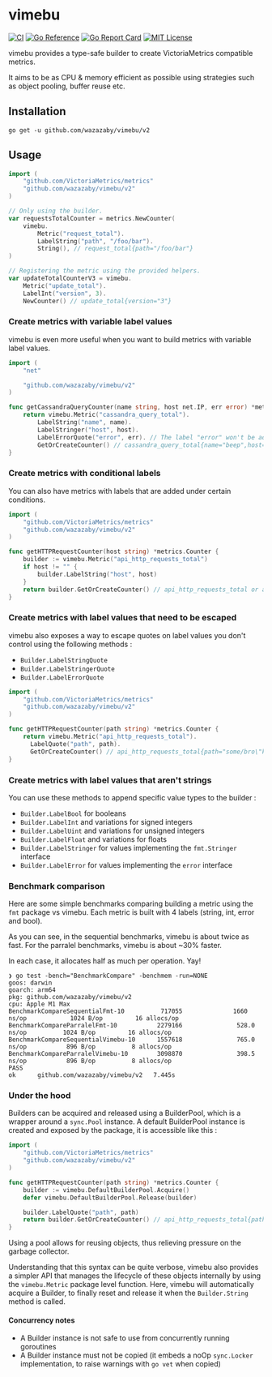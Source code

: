 # vimebu
[![CI](https://github.com/wazazaby/vimebu/actions/workflows/build-and-test.yml/badge.svg)](https://github.com/wazazaby/vimebu/actions/workflows/build-and-test.yml)
[![Go Reference](https://pkg.go.dev/badge/github.com/wazazaby/vimebu.svg)](https://pkg.go.dev/github.com/wazazaby/vimebu/v2)
[![Go Report Card](https://goreportcard.com/badge/github.com/wazazaby/vimebu)](https://goreportcard.com/report/github.com/wazazaby/vimebu)
[![MIT License](https://img.shields.io/badge/license-MIT-blue.svg)](https://github.com/wazazaby/vimebu/blob/master/LICENSE)

vimebu provides a type-safe builder to create VictoriaMetrics compatible metrics. 

It aims to be as CPU & memory efficient as possible using strategies such as object pooling, buffer reuse etc.

## Installation
`go get -u github.com/wazazaby/vimebu/v2`

## Usage
```go
import (
    "github.com/VictoriaMetrics/metrics"
    "github.com/wazazaby/vimebu/v2"
)

// Only using the builder.
var requestsTotalCounter = metrics.NewCounter(
    vimebu.
        Metric("request_total").
        LabelString("path", "/foo/bar").
        String(), // request_total{path="/foo/bar"}
)

// Registering the metric using the provided helpers.
var updateTotalCounterV3 = vimebu.
    Metric("update_total").
    LabelInt("version", 3).
    NewCounter() // update_total{version="3"}
```

### Create metrics with variable label values
vimebu is even more useful when you want to build metrics with variable label values.
```go
import (
    "net"

    "github.com/wazazaby/vimebu/v2"
)

func getCassandraQueryCounter(name string, host net.IP, err error) *metrics.Counter {
    return vimebu.Metric("cassandra_query_total").
        LabelString("name", name).
        LabelStringer("host", host).
        LabelErrorQuote("error", err). // The label "error" won't be added if err is nil.
        GetOrCreateCounter() // cassandra_query_total{name="beep",host="1.2.3.4",error="i/o timeout"}
}
```

### Create metrics with conditional labels
You can also have metrics with labels that are added under certain conditions.
```go
import (
    "github.com/VictoriaMetrics/metrics"
    "github.com/wazazaby/vimebu/v2"
)

func getHTTPRequestCounter(host string) *metrics.Counter {
    builder := vimebu.Metric("api_http_requests_total")
    if host != "" {
        builder.LabelString("host", host)
    }
    return builder.GetOrCreateCounter() // api_http_requests_total or api_http_requests_total{host="api.app.com"}
}
```

### Create metrics with label values that need to be escaped
vimebu also exposes a way to escape quotes on label values you don't control using the following methods :
* `Builder.LabelStringQuote`
* `Builder.LabelStringerQuote`
* `Builder.LabelErrorQuote`

```go
import (
    "github.com/VictoriaMetrics/metrics"
    "github.com/wazazaby/vimebu/v2"
)

func getHTTPRequestCounter(path string) *metrics.Counter {
    return vimebu.Metric("api_http_requests_total").
      LabelQuote("path", path).
      GetOrCreateCounter() // api_http_requests_total{path="some/bro\"ken/path"}
}
```

### Create metrics with label values that aren't strings
You can use these methods to append specific value types to the builder :
* `Builder.LabelBool` for booleans
* `Builder.LabelInt` and variations for signed integers
* `Builder.LabelUint` and variations for unsigned integers
* `Builder.LabelFloat` and variations for floats
* `Builder.LabelStringer` for values implementing the `fmt.Stringer` interface
* `Builder.LabelError` for values implementing the `error` interface

### Benchmark comparison
Here are some simple benchmarks comparing building a metric using the `fmt` package vs vimebu.
Each metric is built with 4 labels (string, int, error and bool).

As you can see, in the sequential benchmarks, vimebu is about twice as fast.
For the parralel benchmarks, vimebu is about ~30% faster.

In each case, it allocates half as much per operation. Yay!
```
❯ go test -bench="BenchmarkCompare" -benchmem -run=NONE
goos: darwin
goarch: arm64
pkg: github.com/wazazaby/vimebu/v2
cpu: Apple M1 Max
BenchmarkCompareSequentialFmt-10          717055              1660 ns/op            1024 B/op         16 allocs/op
BenchmarkCompareParralelFmt-10           2279166               528.0 ns/op          1024 B/op         16 allocs/op
BenchmarkCompareSequentialVimebu-10      1557618               765.0 ns/op           896 B/op          8 allocs/op
BenchmarkCompareParralelVimebu-10        3098870               398.5 ns/op           896 B/op          8 allocs/op
PASS
ok      github.com/wazazaby/vimebu/v2   7.445s
```

### Under the hood
Builders can be acquired and released using a BuilderPool, which is a wrapper around a `sync.Pool` instance.
A default BuilderPool instance is created and exposed by the package, it is accessible like this :

```go
import (
    "github.com/VictoriaMetrics/metrics"
    "github.com/wazazaby/vimebu/v2"
)

func getHTTPRequestCounter(path string) *metrics.Counter {
    builder := vimebu.DefaultBuilderPool.Acquire()
    defer vimebu.DefaultBuilderPool.Release(builder)

    builder.LabelQuote("path", path)
    return builder.GetOrCreateCounter() // api_http_requests_total{path="some/bro\"ken/path"}
}
```

Using a pool allows for reusing objects, thus relieving pressure on the garbage collector.

Understanding that this syntax can be quite verbose, vimebu also provides a simpler API that manages the lifecycle
of these objects internally by using the `vimebu.Metric` package level function.
Here, vimebu will automatically acquire a Builder, to finally reset and release it when the `Builder.String` method is called.

#### Concurrency notes
* A Builder instance is not safe to use from concurrently running goroutines
* A Builder instance must not be copied (it embeds a noOp `sync.Locker` implementation, to raise warnings with `go vet` when copied)
